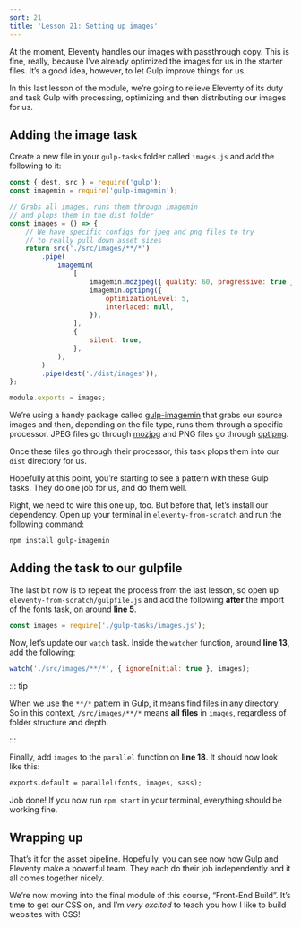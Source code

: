 ```yaml
---
sort: 21
title: 'Lesson 21: Setting up images'
---
```


At the moment, Eleventy handles our images with passthrough copy. This is fine, really, because I’ve already optimized the images for us in the starter files. It’s a good idea, however, to let Gulp improve things for us.

In this last lesson of the module, we’re going to relieve Eleventy of its duty and task Gulp with processing, optimizing and then distributing our images for us.

## Adding the image task

Create a new file in your `gulp-tasks` folder called `images.js` and add the following to it:

<!-- cspell:disable -->

```js
const { dest, src } = require('gulp');
const imagemin = require('gulp-imagemin');

// Grabs all images, runs them through imagemin
// and plops them in the dist folder
const images = () => {
	// We have specific configs for jpeg and png files to try
	// to really pull down asset sizes
	return src('./src/images/**/*')
		.pipe(
			imagemin(
				[
					imagemin.mozjpeg({ quality: 60, progressive: true }),
					imagemin.optipng({
						optimizationLevel: 5,
						interlaced: null,
					}),
				],
				{
					silent: true,
				},
			),
		)
		.pipe(dest('./dist/images'));
};

module.exports = images;
```

We’re using a handy package called [gulp-imagemin](https://www.npmjs.com/package/gulp-imagemin) that grabs our source images and then, depending on the file type, runs them through a specific processor. JPEG files go through [mozjpg](https://github.com/mozilla/mozjpeg) and PNG files go through [optipng](https://www.npmjs.com/package/optipng).

<!-- cspell:enable -->

Once these files go through their processor, this task plops them into our `dist` directory for us.

Hopefully at this point, you’re starting to see a pattern with these Gulp tasks. They do one job for us, and do them well.

Right, we need to wire this one up, too. But before that, let’s install our dependency. Open up your terminal in `eleventy-from-scratch` and run the following command:

```sh
npm install gulp-imagemin
```

## Adding the task to our gulpfile

The last bit now is to repeat the process from the last lesson, so open up `eleventy-from-scratch/gulpfile.js` and add the following **after** the import of the fonts task, on around **line 5**.

```js
const images = require('./gulp-tasks/images.js');
```

Now, let’s update our `watch` task. Inside the `watcher` function, around **line 13**, add the following:

```js
watch('./src/images/**/*', { ignoreInitial: true }, images);
```

::: tip

When we use the `**/*` pattern in Gulp, it means find files in any directory. So in this context, `/src/images/**/*` means **all files** in `images`, regardless of folder structure and depth.

:::

Finally, add `images` to the `parallel` function on **line 18**. It should now look like this:

```diff
exports.default = parallel(fonts, images, sass);
```

Job done! If you now run `npm start` in your terminal, everything should be working fine.

## Wrapping up

That’s it for the asset pipeline. Hopefully, you can see now how Gulp and Eleventy make a powerful team. They each do their job independently and it all comes together nicely.

We’re now moving into the final module of this course, “Front-End Build”. It’s time to get our CSS on, and I’m _very excited_ to teach you how I like to build websites with CSS!
